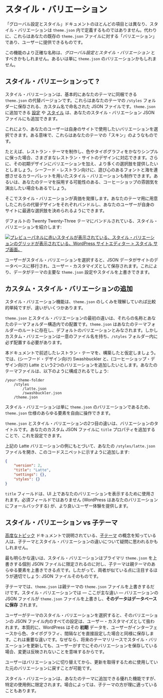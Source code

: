 <!-- 
# Style Variations
 -->

# スタイル・バリエーション

<!-- 
Unlike most things here in the Global Settings and Styles documentation, style variations are not things you define within `theme.json`. Instead, they are “variations” to your existing `theme.json` file that you can offer to users.
 -->

「グローバル設定とスタイル」ドキュメントのほとんどの項目とは異なり、スタイル・バリエーションは `theme.json` 内で定義するものではありません。代わりに、これらはあなたの既存の `theme.json` ファイルに対する「バリエーション」であり、ユーザーに提供できるものです。

<!-- 
A more accurate name for this feature might be *Global Settings and Styles Variations*. Or simply `theme.json` variations.
 -->

この機能のより正確な名称は、*グローバル設定とスタイル・バリエーション* とすべきかもしれません。あるいは単に `theme.json` のバリエーションかもしれません。

<!-- 
## What are style variations?
 -->

## スタイル・バリエーションって ?

<!-- 
Style variations are essentially alternative versions of `theme.json` that you can ship with your theme. They are custom-named JSON files that are stored in your theme’s `/styles` folder. Any [setting](https://developer.wordpress.org/themes/global-settings-and-styles/settings) or [style](https://developer.wordpress.org/themes/global-settings-and-styles/styles) that you can add to `theme.json` can also be added to your style variation JSON file.
 -->

スタイル・バリエーションは、基本的にあなたのテーマに同梱できる `theme.json` の代替バージョンです。これらはあなたのテーマの `/styles` フォルダーに保存される、カスタム名で命名された JSON ファイルです。`theme.json` に追加できる [設定](https://developer.wordpress.org/themes/global-settings-and-styles/settings) や [スタイル](https://developer.wordpress.org/themes/global-settings-and-styles/styles) は、あなたのスタイル・バリエーション JSON ファイルにも追加できます。

<!-- 
This lets your users pick and choose which variation they want to use on their site. In a way, they are “skins” for your theme.
 -->

これにより、あなたのユーザーは自身のサイトで使用したいバリエーションを選択できます。ある意味で、これらはあなたのテーマの「スキン」のようなものです。

<!-- 
For example, suppose you’ve created a restaurant theme and have kept the colors and typography pretty basic so that it covers a lot of different restaurant site designs. Further suppose that you wanted to offer more variety, variations on that initial design. You could create a style variation that caters more toward seafood restaurants with fun fonts and an ocean-oriented color palette. Or maybe you want to set the mood for coffee shops that might be running your theme.
 -->

たとえば、レストラン・テーマを制作し、色やタイポグラフィをかなりシンプルに保った場合、さまざまなレストラン・サイトのデザインに対応できます。さらに、その初期デザインにバリエーションを加え、より多くの選択肢を提供したいとしましょう。シーフード・レストラン向けに、遊び心のあるフォントと海を連想させるカラーパレットを用いたスタイル・バリエーションも制作できます。あるいは、あなたのテーマを採用する可能性のある、コーヒーショップの雰囲気を演出したい場合もあるでしょう。

<!-- 
That’s where style variations can really shine. You can bundle each of these alternative designs for your theme and let your users decide which is the best option for their site.
 -->

そこでスタイル・バリエーションが真価を発揮します。あなたのテーマ用に用意したこれらの代替デザインをそれぞれバンドルし、あなたのユーザーが自身のサイトに最適な選択肢を決められるようにできます。

<!-- 
Here is a look at the style variations that are bundled with the default Twenty Twenty-Three theme:
 -->

デフォルトの Twenty Twenty-Three テーマにバンドルされている、スタイル・バリエーションを紹介します:

<!-- 
[![WordPress Site Editor > Styles sub-screen, which is showing a grid of style variations with a red one in the preview panel.](https://i0.wp.com/developer.wordpress.org/files/2023/09/tt3-style-variations.jpg?resize=2048%2C1071&ssl=1)](https://i0.wp.com/developer.wordpress.org/files/2023/09/tt3-style-variations.jpg?ssl=1)
 -->

[![プレビューパネルに赤いスタイルが表示されている、スタイル・バリエーションのグリッドが表示されている、WordPress サイトエディター > スタイル サブ画面。](https://i0.wp.com/developer.wordpress.org/files/2023/09/tt3-style-variations.jpg?resize=2048%2C1071&ssl=1)](https://i0.wp.com/developer.wordpress.org/files/2023/09/tt3-style-variations.jpg?ssl=1)

<!-- 
When a user selects a style variation, the JSON data is migrated to the site’s database and stored as a user customization. This allows the data to overrule the theme’s primary `theme.json` settings and styles.
 -->

ユーザーがスタイル・バリエーションを選択すると、JSON データがサイトのデータベースに移行され、ユーザー・カスタマイズとして保存されます。これにより、データがテーマの主要な `theme.json` 設定やスタイルを上書きできます。

<!-- 
## Adding custom style variations
 -->

## カスタム・スタイル・バリエーションの追加

<!-- 
The style variations feature is relatively straightforward if you already understand how `theme.json` works, but there are a couple of differences.
 -->

スタイル・バリエーション機能は、`theme.json` のしくみを理解していれば比較的単純ですが、違いがいくつかあります。

<!-- 
The first difference between `theme.json` and style variations are their names and placement in your theme’s folder structure. `theme.json` lives in the root of your theme folder and is considered the default variation. But custom variations must have a unique filename and be placed in the `/styles` folder.
 -->

`theme.json` とスタイル・バリエーションの最初の違いは、それらの名称とあなたのテーマフォルダー構造内での配置です。`theme.json` はあなたのテーマフォルダーのルートに存在し、デフォルトのバリエーションとみなされます。しかしカスタム・バリエーションは一意のファイル名を持ち、`/styles` フォルダー内に必ず配置する必要があります。

<!-- 
Let’s assume you’ve built that restaurant theme mentioned earlier in this document. Now you want to add a couple of variations named Swashbuckler (for that seafood design) and Latte (for the coffee shop design). This is how your theme files would be organized:
 -->

本ドキュメントで前述したレストラン・テーマを、構築したと仮定しましょう。では、(シーフード・デザイン向け) Swashbuckler と、(コーヒーショップ・デザイン向け) Latte という2つのバリエーションを追加したいとします。あなたのテーマファイルは、以下のように構成されるでしょう:

```
/your-theme-folder
	/styles
		/latte.json
		/swashbuckler.json
	/theme.json
```

<!-- 
Style variations are simply variations of `theme.json`, so you have full access to everything in the `theme.json` specification at your fingertips. 
 -->

スタイル・バリエーションは単に `theme.json` のバリエーションであるため、`theme.json` 仕様のあらゆる要素を自由に操作できます。

<!-- 
The second difference between `theme.json` and style variations is the variation title. You can configure this by adding the `title` property to your custom JSON files.
 -->

`theme.json` とスタイル・バリエーションの2つ目の違いは、バリエーションのタイトルです。あなたのカスタム JSON ファイルに `title` プロパティを追加することで、これを設定できます。

<!-- 
Building off the Latte variation example above, you would open your `/styles/latte.json` file and add it, as shown in this code snippet:
 -->

上記の Latte バリエーションの例にもとづいて、あなたの `/styles/latte.json` ファイルを開き、このコードスニペットに示すように追加します:

```json
{
	"version": 2,
	"title": "Latte",
	"settings": {},
	"styles": {}
}
```

<!-- 
The `title` field is used to represent your variation in the user interface. It is not a required field (WordPress will fall back to your variation), but it does make for a nicer user experience.
 -->

`title` フィールドは、UI 上であなたのバリエーションを表示するために使用されます。必須フィールドではありません (WordPress はあなたのバリエーションにフォールバックする) が、より良いユーザー体験を提供します。

<!-- 
## Style variations vs. child themes
 -->

## スタイル・バリエーション vs 子テーマ

<!-- 
If you are familiar with the concept of [child themes](https://developer.wordpress.org/themes/advanced-topics/child-themes/), which are covered in the [Advanced Topics](https://developer.wordpress.org/themes/advanced-topics/) documentation, you may be wondering what the differences between them and style variations are.
 -->

[高度なトピック](https://developer.wordpress.org/themes/advanced-topics/) ドキュメントで説明されている、[子テーマ](https://developer.wordpress.org/themes/advanced-topics/child-themes/) の概念を知っている人は、子テーマとスタイル・バリエーションの違いについて疑問に思われるかもしれません。

<!-- 
The most obvious difference is that a style variation is limited to a single JSON file that overrides the primary `theme.json`, whereas a child theme can override anything from its parent theme. So it’s probably better to look at the one area they are similar: the JSON file itself.
 -->

最も明らかな違いは、スタイル・バリエーションはプライマリ `theme.json` を上書きする個別 JSON ファイルに限定されるのに対し、子テーマは親テーマのあらゆる要素を上書きできる点です。したがって、両者が似ている点に注目するほうが適切でしょう: JSON ファイルそのものです。

<!-- 
In a child theme, the `theme.json` simply overrides its parent’s `theme.json` file. In a style variation—and this is where the major difference occurs—the variation’s JSON file overrides the `theme.json` file and **its data is saved to the database**.
 -->

子テーマでは、`theme.json` は親テーマの `theme.json` ファイルを上書きするだけです。スタイル・バリエーションでは — ここが主な違い — バリエーションの JSON ファイルが `theme.json` ファイルを上書きし、**そのデータはデータベースに保存** されます。

<!-- 
Once a user selects a style variation of a theme, everything in the variation’s JSON file is treated as a user customization. Essentially, WordPress stores that **initial** data in the same way as if the user had simply designed the colors, typography, spacing, etc. from the interface. This is an important distinction to make because it means that when you update a style variation in a future theme release, the user will not receive those changes if they have already saved the style variation.
 -->

ユーザーがテーマのスタイル・バリエーションを選択すると、そのバリエーションの JSON ファイル内のすべての設定は、ユーザー・カスタマイズとして扱われます。本質的に、WordPress はその **初期** データを、ユーザーがインターフェースから色、タイポグラフィ、間隔などを直接設定した場合と同様に保存します。これは重要な違いです。なぜなら、将来のテーマリリースでスタイル・バリエーションを更新しても、ユーザーがすでにそのバリエーションを保存している場合、変更は反映されないことを意味するからです。

<!-- 
It is possible for users to switch to a variation and switch back to the one they were using to get the update.
 -->

ユーザーはバリエーションに切り替えてから、更新を取得するために使用していた元のバリエーションに戻すことが可能です。

<!-- 
Style variations can be a great feature to add to your theme, but they have a specific use case. Sometimes child themes make more sense.
 -->

スタイル・バリエーションは、あなたのテーマに追加できる優れた機能ですが、特定の使用例に限定されます。場合によっては、子テーマの方が理に適っていることもあります。